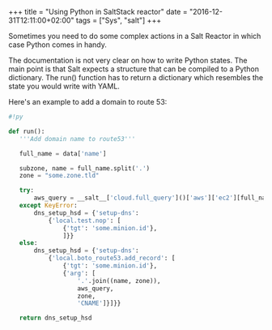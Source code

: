 +++
title = "Using Python in SaltStack reactor"
date = "2016-12-31T12:11:00+02:00"
tags = ["Sys", "salt"]
+++

Sometimes you need to do some complex actions in a Salt Reactor in which case Python comes in handy.

The documentation is not very clear on how to write Python states. The main point is that Salt expects a structure that can be compiled to a Python dictionary. The run() function has to return a dictionary which resembles the state you would write with YAML.

Here's an example to add a domain to route 53:

```python
#!py

def run():
   '''Add domain name to route53'''

   full_name = data['name']

   subzone, name = full_name.split('.')
   zone = "some.zone.tld"

   try:
       aws_query = __salt__['cloud.full_query']()['aws']['ec2'][full_name]['dnsName']
   except KeyError:
       dns_setup_hsd = {'setup-dns':
           {'local.test.nop': [
               {'tgt': 'some.minion.id'},
               ]}}
   else:
       dns_setup_hsd = {'setup-dns':
           {'local.boto_route53.add_record': [
               {'tgt': 'some.minion.id'},
               {'arg': [
                   '.'.join((name, zone)),
                   aws_query,
                   zone,
                   'CNAME']}]}}

   return dns_setup_hsd

```

